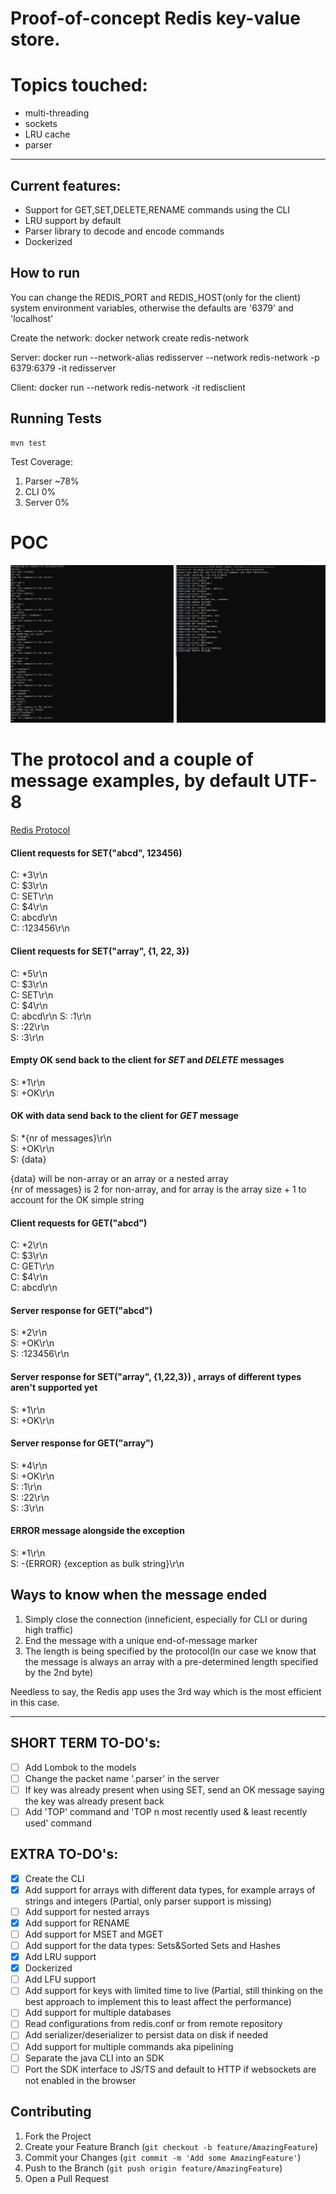 # Proof-of-concept Redis key-value store. 
# Topics touched: 
* multi-threading 
* sockets
* LRU cache
* parser

___
## Current features:
* Support for GET,SET,DELETE,RENAME commands using the CLI
* LRU support by default
* Parser library to decode and encode commands
* Dockerized 

## How to run

You can change the REDIS_PORT and REDIS_HOST(only for the client) system environment variables, otherwise the defaults are '6379' and 'localhost'

Create the network: docker network create redis-network

Server: docker run --network-alias redisserver --network redis-network -p 6379:6379 -it redisserver

Client: docker run --network redis-network -it redisclient

## Running Tests

```
mvn test
```
Test Coverage:
1. Parser ~78%
2. CLI 0%
3. Server 0%


# POC

![](redis-poc.png)

# The protocol and a couple of message examples, by default UTF-8
[Redis Protocol](https://redis.io/docs/reference/protocol-spec/)
#### Client requests for **SET("abcd", 123456)**
C: *3\r\n   
C: $3\r\n   
C: SET\r\n  
C: $4\r\n   
C: abcd\r\n     
C: :123456\r\n

#### Client requests for **SET("array", {1, 22, 3})**
C: *5\r\n   
C: $3\r\n   
C: SET\r\n  
C: $4\r\n   
C: abcd\r\n
S: :1\r\n   
S: :22\r\n  
S: :3\r\n

#### Empty **OK** send back to the client for *SET* and *DELETE* messages
S: *1\r\n   
S: +OK\r\n  

#### **OK** with data send back to the client for *GET* message
S: *{nr of messages}\r\n    
S: +OK\r\n  
S: {data}   

{data} will be non-array or an array or a nested array <br />
{nr of messages} is 2 for non-array, and for array is the array size + 1 to account for the OK simple string<br />        

#### Client requests for **GET("abcd")**
C: *2\r\n   
C: $3\r\n   
C: GET\r\n  
C: $4\r\n   
C: abcd\r\n

#### Server response for **GET("abcd")**
S: *2\r\n   
S: +OK\r\n  
S: :123456\r\n

#### Server response for **SET("array", {1,22,3}) , arrays of different types aren't supported yet**
S: *1\r\n   
S: +OK\r\n

#### Server response for **GET("array")**
S: *4\r\n   
S: +OK\r\n  
S: :1\r\n   
S: :22\r\n  
S: :3\r\n   

#### **ERROR** message alongside the exception
S: *1\r\n   
S: -{ERROR} {exception as bulk string}\r\n   



## Ways to know when the message ended
1) Simply close the connection (inneficient, especially for CLI or during high traffic)
2) End the message with a unique end-of-message marker
3) The length is being specified by the protocol(In our case we know that the message is always an array with a pre-determined length specified by the 2nd byte)

Needless to say, the Redis app uses the 3rd way which is the most efficient in this case.
___
## SHORT TERM TO-DO's:
- [ ] Add Lombok to the models
- [ ] Change the packet name '.parser' in the server 
- [ ] If key was already present when using SET, send an OK message saying the key was already present back
- [ ] Add 'TOP' command and 'TOP n most recently used & least recently used' command 

## EXTRA TO-DO's:
- [x] Create the CLI
- [x] Add support for arrays with different data types, for example arrays of strings and integers (Partial, only parser support is missing)
- [ ] Add support for nested arrays
- [x] Add support for RENAME
- [ ] Add support for MSET and MGET
- [ ] Add support for the data types: Sets&Sorted Sets and Hashes
- [x] Add LRU support
- [x] Dockerized
- [ ] Add LFU support
- [ ] Add support for keys with limited time to live (Partial, still thinking on the best approach to implement this to least affect the performance)
- [ ] Add support for multiple databases
- [ ] Read configurations from redis.conf or from remote repository
- [ ] Add serializer/deserializer to persist data on disk if needed
- [ ] Add support for multiple commands aka pipelining
- [ ] Separate the java CLI into an SDK
- [ ] Port the SDK interface to JS/TS and default to HTTP if websockets are not enabled in the browser

## Contributing
1. Fork the Project
2. Create your Feature Branch (`git checkout -b feature/AmazingFeature`)
3. Commit your Changes (`git commit -m 'Add some AmazingFeature'`)
4. Push to the Branch (`git push origin feature/AmazingFeature`)
5. Open a Pull Request